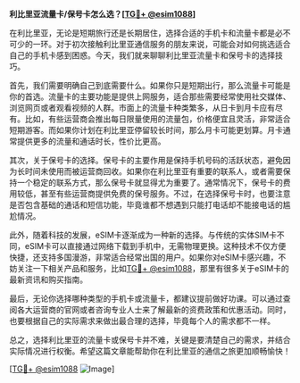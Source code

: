 **利比里亚流量卡/保号卡怎么选？[[TG💪+ @esim1088](https://t.me/s/esim1088)]**

在利比里亚，无论是短期旅行还是长期居住，选择合适的手机卡和流量卡都是必不可少的一环。对于初次接触利比里亚通信服务的朋友来说，可能会对如何挑选适合自己的手机卡感到困惑。今天，我们就来聊聊利比里亚流量卡和保号卡的选择技巧。

首先，我们需要明确自己到底需要什么。如果你只是短期出行，那么流量卡可能是你的首选。流量卡的主要功能是提供上网服务，适合那些需要经常使用社交媒体、浏览网页或者观看视频的人群。市面上的流量卡种类繁多，从日卡到月卡应有尽有。比如，有些运营商会推出每日限量使用的流量包，价格便宜且灵活，非常适合短期游客。而如果你计划在利比里亚停留较长时间，那么月卡可能更划算。月卡通常提供更多的流量和通话时长，性价比更高。

其次，关于保号卡的选择。保号卡的主要作用是保持手机号码的活跃状态，避免因为长时间未使用而被运营商回收。如果你在利比里亚有重要的联系人，或者需要保持一个稳定的联系方式，那么保号卡就显得尤为重要了。通常情况下，保号卡的费用较低，甚至有些运营商提供免费的保号服务。不过，在选择保号卡时，也要注意是否包含基础的通话和短信功能，毕竟谁都不想遇到只能打电话却不能接电话的尴尬情况。

此外，随着科技的发展，eSIM卡逐渐成为一种新的选择。与传统的实体SIM卡不同，eSIM卡可以直接通过网络下载到手机中，无需物理更换。这种技术不仅方便快捷，还支持多国漫游，非常适合经常出国的用户。如果你对eSIM卡感兴趣，不妨关注一下相关产品和服务，比如[TG💪+ @esim1088](https://t.me/s/esim1088)，那里有很多关于eSIM卡的最新资讯和购买指南。

最后，无论你选择哪种类型的手机卡或流量卡，都建议提前做好功课。可以通过查阅各大运营商的官网或者咨询专业人士来了解最新的资费政策和优惠活动。同时，也要根据自己的实际需求来做出最合理的选择，毕竟每个人的需求都不一样。

总之，选择利比里亚的流量卡或保号卡并不难，关键是要清楚自己的需求，并结合实际情况进行权衡。希望这篇文章能帮助你在利比里亚的通信之旅更加顺畅愉快！

[[TG💪+ @esim1088](https://t.me/s/esim1088) ![Image](https://i.postimg.cc/4NQfJmqS/Snipaste-2025-05-13-00-14-12.png)]